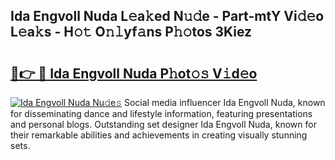 ## Ida Engvoll Nuda L𝚎a𝚔ed N𝚞𝚍e - Part-mtY Vi𝚍𝚎o L𝚎a𝚔s - H𝚘𝚝 O𝚗𝚕yf𝚊ns P𝚑𝚘tos 3Kiez

# <h2><a href="http://kf4kz3v.oniu.top/?m=Ida+Engvoll+Nuda">🔗👉 🔴 Ida Engvoll Nuda P𝚑ot𝚘𝚜 V𝚒d𝚎o</a></h2>

[![Ida Engvoll Nuda Nu𝚍e𝚜](https://i.imgur.com/0qMVB7G.gif)](http://kf4kz3v.oniu.top/?m=Ida+Engvoll+Nuda)
Social media influencer Ida Engvoll Nuda, known for disseminating dance and lifestyle information, featuring presentations and personal blogs. Outstanding set designer Ida Engvoll Nuda, known for their remarkable abilities and achievements in creating visually stunning sets.  
